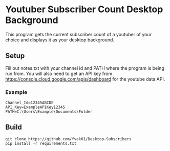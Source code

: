 # Youtuber Subscriber Count Desktop Background

This program gets the current subscriber count of a youtuber of your choice and displays it as your desktop background.

## Setup

Fill out notes.txt with your channel id and PATH where the program is being run from.
You will also need to get an API key from https://console.cloud.google.com/apis/dashboard for the youtube data API.

### Example
    Channel_Id=12345ABCDE
    API_Key=ExampleAPIKey12345
    PATH=C:\Users\Example\Documents\Folder

## Build
    git clone https://github.com/fvek01/Desktop-Subscribers
    pip install -r requirements.txt
